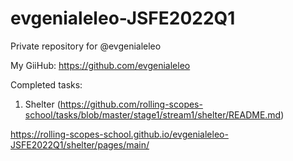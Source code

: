 # evgenialeleo-JSFE2022Q1
Private repository for @evgenialeleo

My GiiHub: https://github.com/evgenialeleo

Completed tasks:

1. Shelter (https://github.com/rolling-scopes-school/tasks/blob/master/stage1/stream1/shelter/README.md)

https://rolling-scopes-school.github.io/evgenialeleo-JSFE2022Q1/shelter/pages/main/
